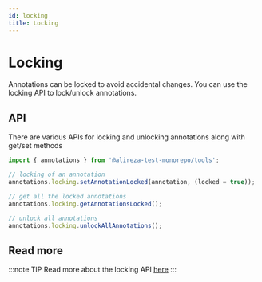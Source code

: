 ```yaml
---
id: locking
title: Locking
---
```


# Locking

Annotations can be locked to avoid accidental changes. You can use
the locking API to lock/unlock annotations.

## API

There are various APIs for locking and unlocking annotations along with get/set methods

```js
import { annotations } from '@alireza-test-monorepo/tools';

// locking of an annotation
annotations.locking.setAnnotationLocked(annotation, (locked = true));

// get all the locked annotations
annotations.locking.getAnnotationsLocked();

// unlock all annotations
annotations.locking.unlockAllAnnotations();
```

## Read more

:::note TIP
Read more about the locking API [here](/api/tools/namespace/annotation#locking)
:::
